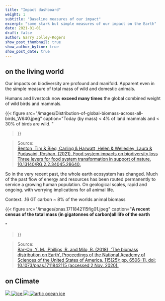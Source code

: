 ```yaml
---
title: "Impact dashboard"
weight: 1
subtitle: "Baseline measures of our impact"
excerpt: "some stark but simple measures of our impact on the Earth"
date: 2021-01-01
draft: false 
author: Garry Jolley-Rogers
show_post_thumbnail: true
show_author_byline: true
show_post_date: true
---
```


##  on the living world
Our impacts on biodiversity are profound and manifold. Apparent even in the simple measure of total mass of wild and domestic animals.

Humans and livestock now **exceed many times** the global combined weight of wild birds and mammals. 



 
{{< figure src="/images/Distribution-of-global-biomass-across-all-birds_W640.jpeg" caption="Today (by mass) < 4% of land mammals  and < 30% of birds are  wild. "
 
>}}
 
 
 
>Source:<br><a href="https://www.researchgate.net/publication/349004735_Food_system_impacts_on_biodiversity_loss_Three_levers_for_food_system_transformation_in_support_of_nature"> Benton, Tim & Bieg, Carling & Harwatt, Helen & Wellesley, Laura & Pudasaini, Roshan. (2021). Food system impacts on biodiversity loss Three levers for food system transformation in support of nature. 10.13140/RG.2.2.34045.28640.  </a>


So in the very recent past, the whole earth ecosystem has changed. Much of the past flow of energy and resources has  been routed permanently to service a growing human population.  On geological scales, rapid and ongoing.  with worrying implications for all animal life. 

Context. .16 GT carbon  ~ 8% of the worlds animal biomass

{{< figure src="/images/pnas.1711842115fig01.jpeg"
 caption="**A recent census of the total mass (in gigatonnes of carbon)all life of the earth**<br><br> "
>}}

 
>Source:<br> <a href="https://www.pnas.org/doi/10.1073/pnas.1711842115"> Bar-On, Y. M., Phillips, R. and Milo, R. (2018), ‘The biomass distribution on Earth’, Proceedings of the National Academy of Sciences of the United States of America, 115(25): pp. 6506–11, doi: 10.1073/pnas.1711842115 (accessed 2 Nov. 2020). </a>
 
##   on Climate
  
   
<a href="https://www.co2.earth/"  >
    <img src="https://assets.show.earth/widget-co2/rio-0092.png"  class="fr"</a>
 
<a href="https://keelingcurve.ucsd.edu"> 
<img src="https://scripps.ucsd.edu/bluemoon/co2_400/co2_800k_zoom.png" alt="ice"> </a>

<a href="https://nsidc.org/arcticseaicenews/"> 
    <img src="https://nsidc.org/data/seaice_index/images/daily_images/N_iqr_timeseries.png" x> </a>
    
  <a href="https://nsidc.org/arcticseaicenews/"> 
    <img src="https://nsidc.org/arcticseaicenews/files/1999/05/Figure3.png" alt="artic ocean ice"> </a>
 
    
 